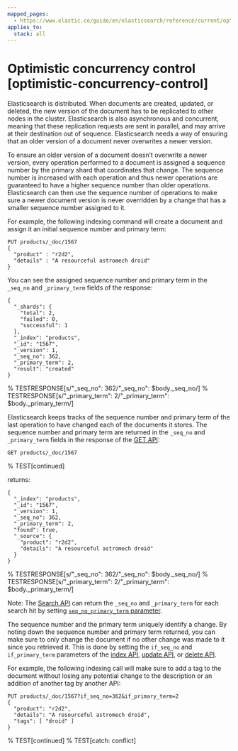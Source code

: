 ```yaml
---
mapped_pages:
  - https://www.elastic.co/guide/en/elasticsearch/reference/current/optimistic-concurrency-control.html
applies_to:
  stack: all
---
```


# Optimistic concurrency control [optimistic-concurrency-control]

Elasticsearch is distributed. When documents are created, updated, or deleted, the new version of the document has to be replicated to other nodes in the cluster. Elasticsearch is also asynchronous and concurrent, meaning that these replication requests are sent in parallel, and may arrive at their destination out of sequence. Elasticsearch needs a way of ensuring that an older version of a document never overwrites a newer version.

To ensure an older version of a document doesn’t overwrite a newer version, every operation performed to a document is assigned a sequence number by the primary shard that coordinates that change. The sequence number is increased with each operation and thus newer operations are guaranteed to have a higher sequence number than older operations. Elasticsearch can then use the sequence number of operations to make sure a newer document version is never overridden by a change that has a smaller sequence number assigned to it.

For example, the following indexing command will create a document and assign it an initial sequence number and primary term:

```console
PUT products/_doc/1567
{
  "product" : "r2d2",
  "details" : "A resourceful astromech droid"
}
```

You can see the assigned sequence number and primary term in the `_seq_no` and `_primary_term` fields of the response:

```console-result
{
  "_shards": {
    "total": 2,
    "failed": 0,
    "successful": 1
  },
  "_index": "products",
  "_id": "1567",
  "_version": 1,
  "_seq_no": 362,
  "_primary_term": 2,
  "result": "created"
}
```
% TESTRESPONSE[s/"_seq_no": 362/"_seq_no": $body._seq_no/]
% TESTRESPONSE[s/"_primary_term": 2/"_primary_term": $body._primary_term/]

Elasticsearch keeps tracks of the sequence number and primary term of the last operation to have changed each of the documents it stores. The sequence number and primary term are returned in the `_seq_no` and `_primary_term` fields in the response of the [GET API](https://www.elastic.co/docs/api/doc/elasticsearch/operation/operation-get):

```console
GET products/_doc/1567
```
% TEST[continued]

returns:

```console-result
{
  "_index": "products",
  "_id": "1567",
  "_version": 1,
  "_seq_no": 362,
  "_primary_term": 2,
  "found": true,
  "_source": {
    "product": "r2d2",
    "details": "A resourceful astromech droid"
  }
}
```
% TESTRESPONSE[s/"_seq_no": 362/"_seq_no": $body._seq_no/]
% TESTRESPONSE[s/"_primary_term": 2/"_primary_term": $body._primary_term/]

Note: The [Search API](https://www.elastic.co/docs/api/doc/elasticsearch/operation/operation-search) can return the `_seq_no` and `_primary_term` for each search hit by setting [`seq_no_primary_term` parameter](https://www.elastic.co/docs/api/doc/elasticsearch/operation/operation-search#request-body-search-seq-no-primary-term).

The sequence number and the primary term uniquely identify a change. By noting down the sequence number and primary term returned, you can make sure to only change the document if no other change was made to it since you retrieved it. This is done by setting the `if_seq_no` and `if_primary_term` parameters of the [index API](https://www.elastic.co/docs/api/doc/elasticsearch/operation/operation-create), [update API](https://www.elastic.co/docs/api/doc/elasticsearch/operation/operation-update), or [delete API](https://www.elastic.co/docs/api/doc/elasticsearch/operation/operation-delete).

For example, the following indexing call will make sure to add a tag to the document without losing any potential change to the description or an addition of another tag by another API:

```console
PUT products/_doc/1567?if_seq_no=362&if_primary_term=2
{
  "product": "r2d2",
  "details": "A resourceful astromech droid",
  "tags": [ "droid" ]
}
```
% TEST[continued]
% TEST[catch: conflict]

